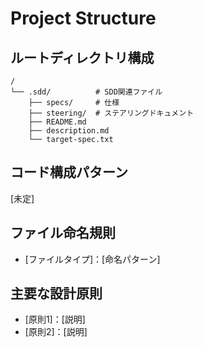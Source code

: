 # Project Structure

## ルートディレクトリ構成
```
/
└── .sdd/          # SDD関連ファイル
    ├── specs/     # 仕様
    ├── steering/  # ステアリングドキュメント
    ├── README.md
    ├── description.md
    └── target-spec.txt
```

## コード構成パターン
[未定]

## ファイル命名規則
- [ファイルタイプ]：[命名パターン]

## 主要な設計原則
- [原則1]：[説明]
- [原則2]：[説明]


